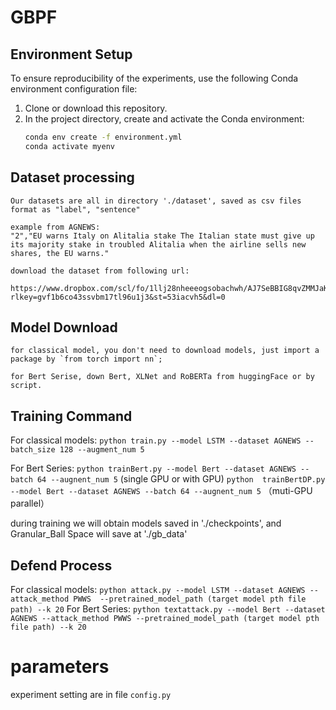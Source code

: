 # GBPF

## Environment Setup

To ensure reproducibility of the experiments, use the following Conda environment configuration file:

1. Clone or download this repository.
2. In the project directory, create and activate the Conda environment:
   ```bash
   conda env create -f environment.yml
   conda activate myenv
   ```

## Dataset processing

    Our datasets are all in directory './dataset', saved as csv files
    format as "label", "sentence"

    example from AGNEWS:
    "2","EU warns Italy on Alitalia stake The Italian state must give up its majority stake in troubled Alitalia when the airline sells new shares, the EU warns."

    download the dataset from following url:
                https://www.dropbox.com/scl/fo/1llj28nheeeogsobachwh/AJ7SeBBIG8qvZMMJaKGQMoE?rlkey=gvf1b6co43ssvbm17tl96u1j3&st=53iacvh5&dl=0
## Model Download
    for classical model, you don't need to download models, just import a package by `from torch import nn`;

    for Bert Serise, down Bert, XLNet and RoBERTa from huggingFace or by script.
## Training Command

For classical models:
`python train.py --model LSTM --dataset AGNEWS --batch_size 128 --augment_num 5`

For Bert Series:
`python trainBert.py --model Bert --dataset AGNEWS --batch 64 --augnent_num 5` (single GPU or with GPU)
`python  trainBertDP.py --model Bert --dataset AGNEWS --batch 64 --augnent_num 5` （muti-GPU parallel）

during training we will obtain models saved in './checkpoints', and Granular_Ball Space will save at './gb_data'

## Defend Process

For classical models:
`python attack.py --model LSTM --dataset AGNEWS --attack_method PWWS  --pretrained_model_path (target model pth file path) --k 20`
For Bert Series:
`python textattack.py --model Bert --dataset AGNEWS --attack_method PWWS --pretrained_model_path (target model pth file path) --k 20 `

# parameters

experiment setting are in file `config.py`
